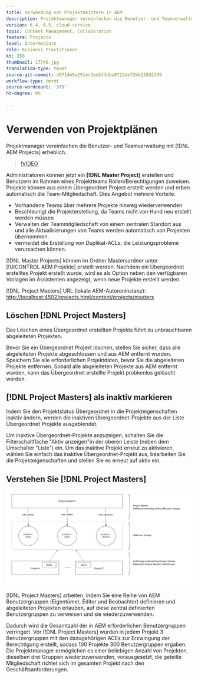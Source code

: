 ```yaml
---
title: Verwendung von Projektmeistern in AEM
description: Projektmanager vereinfachen die Benutzer- und Teamverwaltung mit AEM Projekten erheblich.
version: 6.4, 6.5, cloud-service
topic: Content Management, Collaboration
feature: Projects
level: Intermediate
role: Business Practitioner
kt: 256
thumbnail: 17740.jpg
translation-type: tm+mt
source-git-commit: d9714b9a291ec3ee5f3dba9723de72bb120d2149
workflow-type: tm+mt
source-wordcount: '375'
ht-degree: 0%

---
```



# Verwenden von Projektplänen

Projektmanager vereinfachen die Benutzer- und Teamverwaltung mit [!DNL AEM Projects] erheblich.

>[!VIDEO](https://video.tv.adobe.com/v/17740/?quality=12&learn=on)

Administratoren können jetzt ein **[!DNL Master Project]** erstellen und Benutzern im Rahmen eines Projektteams Rollen/Berechtigungen zuweisen. Projekte können aus einem Übergeordnet Project erstellt werden und erben automatisch die Team-Mitgliedschaft. Dies Angebot mehrere Vorteile:

* Vorhandene Teams über mehrere Projekte hinweg wiederverwenden
* Beschleunigt die Projekterstellung, da Teams nicht von Hand neu erstellt werden müssen
* Verwalten der Teammitgliedschaft von einem zentralen Standort aus und alle Aktualisierungen von Teams werden automatisch von Projekten übernommen.
* vermeidet die Erstellung von Duplikat-ACLs, die Leistungsprobleme verursachen können.

[!DNL Master Projects] können im Ordner   Mastersordner unter  [!UICONTROL AEM Projekte] erstellt werden. Nachdem ein Übergeordnet erstelltes Projekt erstellt wurde, wird es als Option neben den verfügbaren Vorlagen im Assistenten angezeigt, wenn neue Projekte erstellt werden.

[!DNL Project Masters] URL (lokale AEM-Autoreninstanz):  [http://localhost:4502/projects.html/content/projects/masters](http://localhost:4502/projects.html/content/projects/masters)

## Löschen [!DNL Project Masters]

Das Löschen eines Übergeordnet erstellten Projekts führt zu unbrauchbaren abgeleiteten Projekten.

Bevor Sie ein Übergeordnet Projekt löschen, stellen Sie sicher, dass alle abgeleiteten Projekte abgeschlossen und aus AEM entfernt wurden. Speichern Sie alle erforderlichen Projektdaten, bevor Sie die abgeleiteten Projekte entfernen. Sobald alle abgeleiteten Projekte aus AEM entfernt wurden, kann das Übergeordnet erstellte Projekt problemlos gelöscht werden.

## [!DNL Project Masters] als inaktiv markieren

Indem Sie den Projektstatus Übergeordnet in die Projekteigenschaften inaktiv ändern, werden die inaktiven Übergeordnet-Projekte aus der Liste Übergeordnet Projekte ausgeblendet.

Um inaktive Übergeordnet-Projekte anzuzeigen, schalten Sie die Filterschaltfläche &quot;Aktiv anzeigen&quot;in der oberen Leiste (neben dem Umschalter &quot;Liste&quot;) ein. Um das inaktive Projekt erneut zu aktivieren, wählen Sie einfach das inaktive Übergeordnet-Projekt aus, bearbeiten Sie die Projekteigenschaften und stellen Sie es erneut auf aktiv ein.

## Verstehen Sie [!DNL Project Masters]

![Technische Ansicht von Projektmeistern](assets/use-project-masters/project-masters-architecture.png)

[!DNL Project Masters] arbeiten, indem Sie eine Reihe von AEM Benutzergruppen (Eigentümer, Editor und Beobachter) definieren und abgeleiteten Projekten erlauben, auf diese zentral definierten Benutzergruppen zu verweisen und sie wiederzuverwenden.

Dadurch wird die Gesamtzahl der in AEM erforderlichen Benutzergruppen verringert. Vor [!DNL Project Masters] wurden in jedem Projekt 3 Benutzergruppen mit den dazugehörigen ACEs zur Erzwingung der Berechtigung erstellt, sodass 100 Projekte 300 Benutzergruppen ergaben. Die Projektmanager ermöglichen es einer beliebigen Anzahl von Projekten, dieselben drei Gruppen wiederzuverwenden, vorausgesetzt, die geteilte Mitgliedschaft richtet sich im gesamten Projekt nach den Geschäftsanforderungen.
